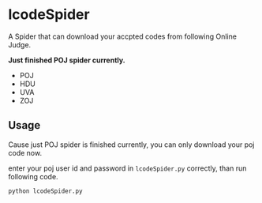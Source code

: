# lcodeSpider

A Spider that can download your accpted codes from following Online Judge.

**Just finished POJ spider currently.**

* POJ
* HDU
* UVA
* ZOJ

## Usage
Cause just POJ spider is finished currently, you can only download your poj code now.

enter your poj user id and password in `lcodeSpider.py` correctly, than run following code.

```
python lcodeSpider.py
```


